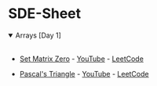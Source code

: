 # SDE-Sheet
<details open>
<summary> Arrays [Day 1] </summary>
<br>
 
  
- [Set Matrix Zero](https://github.com/jayanth-tjvrr/SDE-Sheet/blob/main/Arrays%20%5BDay%201%5D/1_Set_Matrix_Zeros.md) - [YouTube](https://www.youtube.com/watch?v=M65xBewcqcI&list=PLgUwDviBIf0rPG3Ictpu74YWBQ1CaBkm2&index=8) - [LeetCode](https://leetcode.com/problems/set-matrix-zeroes/)

- [Pascal's Triangle](https://github.com/jayanth-tjvrr/SDE-Sheet/blob/main/Arrays%20%5BDay%201%5D/2_Pascals_Triangle.md) - [YouTube](https://www.youtube.com/watch?v=M65xBewcqcI&list=PLgUwDviBIf0rPG3Ictpu74YWBQ1CaBkm2&index=9) - [LeetCode](https://leetcode.com/problems/pascals-triangle/)
  
  
</details>
